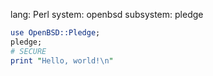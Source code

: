 lang: Perl
system: openbsd
subsystem: pledge

```perl
use OpenBSD::Pledge;
pledge;
# SECURE
print "Hello, world!\n"
```
